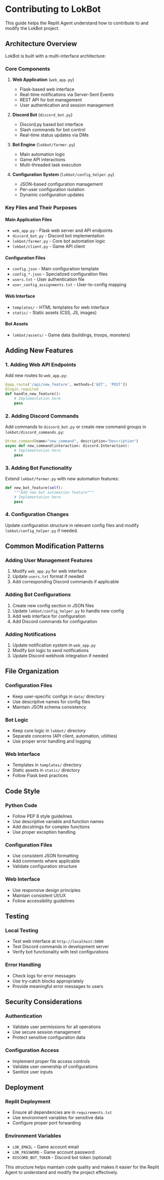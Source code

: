 
# Contributing to LokBot

This guide helps the Replit Agent understand how to contribute to and modify the LokBot project.

## Architecture Overview

LokBot is built with a multi-interface architecture:

### Core Components

1. **Web Application** (`web_app.py`)
   - Flask-based web interface
   - Real-time notifications via Server-Sent Events
   - REST API for bot management
   - User authentication and session management

2. **Discord Bot** (`discord_bot.py`)
   - Discord.py based bot interface
   - Slash commands for bot control
   - Real-time status updates via DMs

3. **Bot Engine** (`lokbot/farmer.py`)
   - Main automation logic
   - Game API interactions
   - Multi-threaded task execution

4. **Configuration System** (`lokbot/config_helper.py`)
   - JSON-based configuration management
   - Per-user configuration isolation
   - Dynamic configuration updates

### Key Files and Their Purposes

#### Main Application Files
- `web_app.py` - Flask web server and API endpoints
- `discord_bot.py` - Discord bot implementation
- `lokbot/farmer.py` - Core bot automation logic
- `lokbot/client.py` - Game API client

#### Configuration Files
- `config.json` - Main configuration template
- `config_*.json` - Specialized configuration files
- `users.txt` - User authentication file
- `user_config_assignments.txt` - User-to-config mapping

#### Web Interface
- `templates/` - HTML templates for web interface
- `static/` - Static assets (CSS, JS, images)

#### Bot Assets
- `lokbot/assets/` - Game data (buildings, troops, monsters)

## Adding New Features

### 1. Adding Web API Endpoints

Add new routes to `web_app.py`:

```python
@app.route('/api/new_feature', methods=['GET', 'POST'])
@login_required
def handle_new_feature():
    # Implementation here
    pass
```

### 2. Adding Discord Commands

Add commands to `discord_bot.py` or create new command groups in `lokbot/discord_commands.py`:

```python
@tree.command(name="new_command", description="Description")
async def new_command(interaction: discord.Interaction):
    # Implementation here
    pass
```

### 3. Adding Bot Functionality

Extend `lokbot/farmer.py` with new automation features:

```python
def new_bot_feature(self):
    """Add new bot automation feature"""
    # Implementation here
    pass
```

### 4. Configuration Changes

Update configuration structure in relevant config files and modify `lokbot/config_helper.py` if needed.

## Common Modification Patterns

### Adding User Management Features

1. Modify `web_app.py` for web interface
2. Update `users.txt` format if needed
3. Add corresponding Discord commands if applicable

### Adding Bot Configurations

1. Create new config section in JSON files
2. Update `lokbot/config_helper.py` to handle new config
3. Add web interface for configuration
4. Add Discord commands for configuration

### Adding Notifications

1. Update notification system in `web_app.py`
2. Modify bot logic to send notifications
3. Update Discord webhook integration if needed

## File Organization

### Configuration Files
- Keep user-specific configs in `data/` directory
- Use descriptive names for config files
- Maintain JSON schema consistency

### Bot Logic
- Keep core logic in `lokbot/` directory
- Separate concerns (API client, automation, utilities)
- Use proper error handling and logging

### Web Interface
- Templates in `templates/` directory
- Static assets in `static/` directory
- Follow Flask best practices

## Code Style

### Python Code
- Follow PEP 8 style guidelines
- Use descriptive variable and function names
- Add docstrings for complex functions
- Use proper exception handling

### Configuration Files
- Use consistent JSON formatting
- Add comments where applicable
- Validate configuration structure

### Web Interface
- Use responsive design principles
- Maintain consistent UI/UX
- Follow accessibility guidelines

## Testing

### Local Testing
- Test web interface at `http://localhost:5000`
- Test Discord commands in development server
- Verify bot functionality with test configurations

### Error Handling
- Check logs for error messages
- Use try-catch blocks appropriately
- Provide meaningful error messages to users

## Security Considerations

### Authentication
- Validate user permissions for all operations
- Use secure session management
- Protect sensitive configuration data

### Configuration Access
- Implement proper file access controls
- Validate user ownership of configurations
- Sanitize user inputs

## Deployment

### Replit Deployment
- Ensure all dependencies are in `requirements.txt`
- Use environment variables for sensitive data
- Configure proper port forwarding

### Environment Variables
- `LOK_EMAIL` - Game account email
- `LOK_PASSWORD` - Game account password
- `DISCORD_BOT_TOKEN` - Discord bot token (optional)

This structure helps maintain code quality and makes it easier for the Replit Agent to understand and modify the project effectively.
